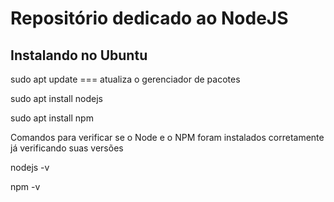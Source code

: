 <h1>Repositório dedicado ao NodeJS</h1>
<h2>Instalando no Ubuntu</h2>
<p>sudo apt update === atualiza o gerenciador de pacotes</p>
<p>sudo apt install nodejs</p>
<p>sudo apt install npm</p>
<p>Comandos para verificar se o Node e o NPM foram instalados corretamente já verificando suas versões</p>
<p>nodejs -v</p>
<p>npm -v</p>
